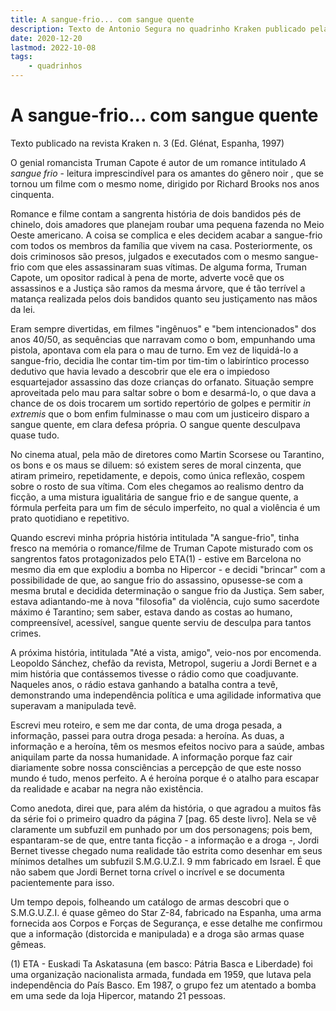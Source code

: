 ```yaml
---
title: A sangue-frio... com sangue quente
description: Texto de Antonio Segura no quadrinho Kraken publicado pela editora Figura.
date: 2020-12-20
lastmod: 2022-10-08
tags:
    - quadrinhos
---
```


# A sangue-frio... com sangue quente

Texto publicado na revista Kraken n. 3 (Ed. Glénat, Espanha, 1997)

O genial romancista Truman Capote é autor de um romance intitulado *A sangue frio* - leitura imprescindível para os amantes do gênero noir , que se tornou um filme com o mesmo nome, dirigido por Richard Brooks nos anos cinquenta.

Romance e filme contam a sangrenta história de dois bandidos pés de chinelo, dois amadores que planejam roubar uma pequena fazenda no Meio Oeste americano. A coisa se complica e eles decidem acabar a sangue-frio com todos os membros da família que vivem na casa. Posteriormente, os dois criminosos são presos, julgados e executados com o mesmo sangue-frio com que eles assassinaram suas vítimas. De alguma forma, Truman Capote, um opositor radical à pena de morte, adverte você que os assassinos e a Justiça são ramos da mesma árvore, que é tão terrível a matança realizada pelos dois bandidos quanto seu justiçamento nas mãos da lei.

Eram sempre divertidas, em filmes "ingênuos" e "bem intencionados" dos anos 40/50, as sequências que narravam como o bom, empunhando uma pistola, apontava com ela para o mau de turno. Em vez de liquidá-lo a sangue-frio, decidia lhe contar tim-tim por tim-tim o labiríntico processo dedutivo que havia levado a descobrir que ele era o impiedoso esquartejador assassino das doze crianças do orfanato. Situação sempre aproveitada pelo mau para saltar sobre o bom e desarmá-lo, o que dava a chance de os dois trocarem um sortido repertório de golpes e permitir *in extremis* que o bom enfim fulminasse o mau com um justiceiro disparo a sangue quente, em clara defesa própria. O sangue quente desculpava quase tudo.

No cinema atual, pela mão de diretores como Martin Scorsese ou Tarantino, os bons e os maus se diluem: só existem seres de moral cinzenta, que atiram primeiro, repetidamente, e depois, como única reflexão, cospem sobre o rosto de sua vítima. Com eles chegamos ao realismo dentro da ficção, a uma mistura igualitária de sangue frio e de sangue quente, a fórmula perfeita para um fim de século imperfeito, no qual a violência é um prato quotidiano e repetitivo.

Quando escrevi minha própria história intitulada "A sangue-frio", tinha fresco na memória o romance/filme de Truman Capote misturado com os sangrentos fatos protagonizados pelo ETA(1) - estive em Barcelona no mesmo dia em que explodiu a bomba no Hipercor - e decidi "brincar" com a possibilidade de que, ao sangue frio do assassino, opusesse-se com a mesma brutal e decidida determinação o sangue frio da Justiça. Sem saber, estava adiantando-me à nova "filosofia" da violência, cujo sumo sacerdote máximo é Tarantino; sem saber, estava dando as costas ao humano, compreensível, acessível, sangue quente serviu de desculpa para tantos crimes.

A próxima história, intitulada "Até a vista, amigo", veio-nos por encomenda. Leopoldo Sánchez, chefão da revista, Metropol, sugeriu a Jordi Bernet e a mim história que contássemos tivesse o rádio como que  coadjuvante. Naqueles anos, o rádio estava ganhando a batalha contra a tevê, demonstrando uma independência política e uma agilidade informativa que superavam a manipulada tevê.

Escrevi meu roteiro, e sem me dar conta, de uma droga pesada, a informação, passei para outra droga pesada: a heroína. As duas, a informação e a heroína, têm os mesmos efeitos nocivo para a saúde, ambas aniquilam parte da nossa humanidade. A informação porque faz cair diariamente sobre nossa consciências a percepção de que este nosso mundo é tudo, menos perfeito. A é heroína porque é o atalho para escapar da realidade e acabar na negra não existência.

Como anedota, direi que, para além da história, o que agradou a muitos fãs da série foi o primeiro quadro da página 7 [pag. 65 deste livro]. Nela se vê claramente um subfuzil em punhado por um dos personagens; pois bem, espantaram-se de que, entre tanta ficção - a informação e a droga -, Jordi Bernet tivesse chegado numa realidade tão estrita como desenhar em seus mínimos detalhes um subfuzil S.M.G.U.Z.I. 9 mm fabricado em Israel. É que não sabem que Jordi Bernet torna crível o incrível e se documenta pacientemente para isso.

Um tempo depois, folheando um catálogo de armas descobri que o S.M.G.U.Z.I. é quase gêmeo do Star Z-84, fabricado na Espanha, uma arma fornecida aos Corpos e Forças de Segurança, e esse detalhe me confirmou que a informação (distorcida e manipulada) e a droga são armas quase gêmeas.

(1) ETA - Euskadi Ta Askatasuna (em basco: Pátria Basca e Liberdade) foi uma organização nacionalista armada, fundada em 1959, que lutava pela independência do País Basco. Em 1987, o grupo fez um atentado a bomba em uma sede da loja Hipercor, matando 21 pessoas.
